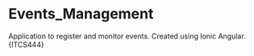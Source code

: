 # Events_Management
Application to register and monitor events. Created using Ionic Angular. {ITCS444}
